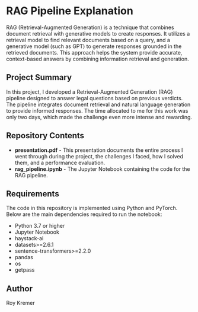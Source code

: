 # RAG Pipeline Explanation

RAG (Retrieval-Augmented Generation) is a technique that combines document retrieval with generative models to create responses. It utilizes a retrieval model to find relevant documents based on a query, and a generative model (such as GPT) to generate responses grounded in the retrieved documents. This approach helps the system provide accurate, context-based answers by combining information retrieval and generation.

## Project Summary

In this project, I developed a Retrieval-Augmented Generation (RAG) pipeline designed to answer legal questions based on previous verdicts. The pipeline integrates document retrieval and natural language generation to provide informed responses. The time allocated to me for this work was only two days, which made the challenge even more intense and rewarding.

## Repository Contents

- **presentation.pdf** - This presentation documents the entire process I went through during the project, the challenges I faced, how I solved them, and a performance evaluation.
- **rag_pipeline.ipynb** - The Jupyter Notebook containing the code for the RAG pipeline.

## Requirements

The code in this repository is implemented using Python and PyTorch. Below are the main dependencies required to run the notebook:

- Python 3.7 or higher
- Jupyter Notebook
- haystack-ai  
- datasets>=2.6.1
- sentence-transformers>=2.2.0
- pandas
- os
- getpass

## Author

Roy Kremer

